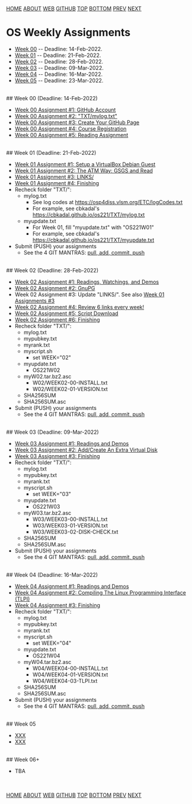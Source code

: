 ---
---
[HOME](index.md)
[ABOUT](README.md)
[WEB](https://osp4diss.vlsm.org/)
[GITHUB](https://github.com/os2xx/osp4diss/)
[TOP](#)
[BOTTOM](#endofpage)
[PREV](index.md)
[NEXT](index.md)

# OS Weekly Assignments

* [Week 00](#idx00) -- Deadline: 14-Feb-2022.
* [Week 01](#idx01) -- Deadline: 21-Feb-2022.
* [Week 02](#idx02) -- Deadline: 28-Feb-2022.
* [Week 03](#idx03) -- Deadline: 09-Mar-2022.
* [Week 04](#idx04) -- Deadline: 16-Mar-2022.
* [Week 05](#idx05) -- Deadline: 23-Mar-2022.

<br id="idx00">
## Week 00 (Deadline: 14-Feb-2022)

* [Week 00 Assignment #1: GitHub Account](W00-01.md)
* [Week 00 Assignment #2: "TXT/mylog.txt"](W00-02.md)
* [Week 00 Assignment #3: Create Your GitHub Page](W00-03.md)
* [Week 00 Assignment #4: Course Registration](W00-04.md)
* [Week 00 Assignment #5: Reading Assignment](W00-05.md)

<br id="idx01">
## Week 01 (Deadline: 21-Feb-2022)

* [Week 01 Assignment #1: Setup a VirtualBox Debian Guest](W01-01.md)
* [Week 01 Assignment #2: The ATM Way: GSGS and Read](W01-02.md)
* [Week 01 Assignment #3: LINKS/](W01-03.md)
* [Week 01 Assignment #4: Finishing](W01-04.md)
* Recheck folder "TXT/":
  * mylog.txt
    * See log codes at <https://osp4diss.vlsm.org/ETC/logCodes.txt>
    * For example, see cbkadal's <https://cbkadal.github.io/os221/TXT/mylog.txt>
  * myupdate.txt
    * For Week 01, fill "myupdate.txt" with "OS221W01"
    * For example, see cbkadal's <https://cbkadal.github.io/os221/TXT/myupdate.txt>
* Submit (PUSH) your assignments
  * See the 4 GIT MANTRAS: [pull, add, commit, push](osp-119.html)

<br id="idx02">
## Week 02 (Deadline: 28-Feb-2022)

* [Week 02 Assignment #1: Readings, Watchings, and Demos](W02-01.md)
* [Week 02 Assignment #2: GnuPG](W02-02.md)
* Week 02 Assignment #3: Update "LINKS/". See also [Week 01 Assignments #3](W01-03.md)
* [Week 02 Assignment #4: Review 6 links every week!](W02-08.md)
* [Week 02 Assignment #5: Script Download](W02-10.md)
* [Week 02 Assignment #6: Finishing](W02-09.md)
* Recheck folder "TXT/":
  * mylog.txt
  * mypubkey.txt
  * myrank.txt
  * myscript.sh
    * set WEEK="02"
  * myupdate.txt
    * OS221W02
  * myW02.tar.bz2.asc
    * W02/WEEK02-00-INSTALL.txt
    * W02/WEEK02-01-VERSION.txt
  * SHA256SUM
  * SHA256SUM.asc
* Submit (PUSH) your assignments
  * See the 4 GIT MANTRAS: [pull, add, commit, push](osp-119.html)

<br id="idx03">
## Week 03 (Deadline: 09-Mar-2022)

* [Week 03 Assignment #1: Readings and Demos](W03-01.md)
* [Week 03 Assignment #2: Add/Create An Extra Virtual Disk](W03-02.md)
* [Week 03 Assignment #3: Finishing](W03-09.md)
* Recheck folder "TXT/":
  * mylog.txt
  * mypubkey.txt
  * myrank.txt
  * myscript.sh
    * set WEEK="03"
  * myupdate.txt
    * OS221W03
  * myW03.tar.bz2.asc
    * W03/WEEK03-00-INSTALL.txt
    * W03/WEEK03-01-VERSION.txt
    * W03/WEEK03-02-DISK-CHECK.txt
  * SHA256SUM
  * SHA256SUM.asc
* Submit (PUSH) your assignments
  * See the 4 GIT MANTRAS: [pull, add, commit, push](osp-119.html)

<br id="idx04">
## Week 04 (Deadline: 16-Mar-2022)

* [Week 04 Assignment #1: Readings and Demos](W04-01.md)
* [Week 04 Assignment #2: Compiling The Linux Programming Interface (TLPI)](W04-02.md)
* [Week 04 Assignment #3: Finishing](W04-05.md)
* Recheck folder "TXT/":
  * mylog.txt
  * mypubkey.txt
  * myrank.txt
  * myscript.sh
    * set WEEK="04"
  * myupdate.txt
    * OS221W04
  * myW04.tar.bz2.asc
    * W04/WEEK04-00-INSTALL.txt
    * W04/WEEK04-01-VERSION.txt
    * W04/WEEK04-03-TLPI.txt
  * SHA256SUM
  * SHA256SUM.asc
* Submit (PUSH) your assignments
  * See the 4 GIT MANTRAS: [pull, add, commit, push](osp-119.html)

<br id="idx05">
## Week 05

* [XXX](W05-tmp01.md)
* [XXX](W05-tmp02.md)

<br id="idx06">
## Week 06+

* TBA

<br id="endofpage"><br>
[HOME](index.md)
[ABOUT](README.md)
[WEB](https://osp4diss.vlsm.org/)
[GITHUB](https://github.com/os2xx/osp4diss)
[TOP](#)
[BOTTOM](#endofpage)
[PREV](index.md)
[NEXT](index.md)
<br>

